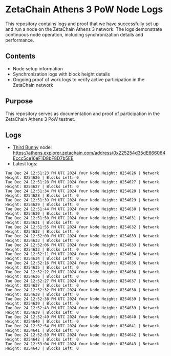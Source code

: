 # ZetaChain Athens 3 PoW Node Logs
This repository contains logs and proof that we have successfully set up and run a node on the ZetaChain Athens 3 network. The logs demonstrate continuous node operation, including synchronization details and performance.

## Contents
- Node setup information
- Synchronization logs with block height details
- Ongoing proof of work logs to verify active participation in the ZetaChain network

## Purpose
This repository serves as documentation and proof of participation in the ZetaChain Athens 3 PoW testnet.

## Logs

- [Third Bunny](https://thirdbunny.xyz/) node: https://athens.explorer.zetachain.com/address/0x225254d35dE666064Eccc5ce16eF1D8bF8D7b5EE
- Latest logs:
```
Tue Dec 24 12:51:23 PM UTC 2024 Your Node Height: 8254626 | Network Height: 8254626 | Blocks Left: 0
Tue Dec 24 12:51:28 PM UTC 2024 Your Node Height: 8254627 | Network Height: 8254627 | Blocks Left: 0
Tue Dec 24 12:51:34 PM UTC 2024 Your Node Height: 8254628 | Network Height: 8254628 | Blocks Left: 0
Tue Dec 24 12:51:39 PM UTC 2024 Your Node Height: 8254629 | Network Height: 8254629 | Blocks Left: 0
Tue Dec 24 12:51:44 PM UTC 2024 Your Node Height: 8254630 | Network Height: 8254630 | Blocks Left: 0
Tue Dec 24 12:51:50 PM UTC 2024 Your Node Height: 8254631 | Network Height: 8254631 | Blocks Left: 0
Tue Dec 24 12:51:55 PM UTC 2024 Your Node Height: 8254632 | Network Height: 8254632 | Blocks Left: 0
Tue Dec 24 12:52:00 PM UTC 2024 Your Node Height: 8254633 | Network Height: 8254633 | Blocks Left: 0
Tue Dec 24 12:52:06 PM UTC 2024 Your Node Height: 8254633 | Network Height: 8254633 | Blocks Left: 0
Tue Dec 24 12:52:11 PM UTC 2024 Your Node Height: 8254634 | Network Height: 8254634 | Blocks Left: 0
Tue Dec 24 12:52:16 PM UTC 2024 Your Node Height: 8254635 | Network Height: 8254635 | Blocks Left: 0
Tue Dec 24 12:52:22 PM UTC 2024 Your Node Height: 8254636 | Network Height: 8254636 | Blocks Left: 0
Tue Dec 24 12:52:27 PM UTC 2024 Your Node Height: 8254637 | Network Height: 8254637 | Blocks Left: 0
Tue Dec 24 12:52:32 PM UTC 2024 Your Node Height: 8254638 | Network Height: 8254638 | Blocks Left: 0
Tue Dec 24 12:52:38 PM UTC 2024 Your Node Height: 8254639 | Network Height: 8254639 | Blocks Left: 0
Tue Dec 24 12:52:43 PM UTC 2024 Your Node Height: 8254639 | Network Height: 8254639 | Blocks Left: 0
Tue Dec 24 12:52:49 PM UTC 2024 Your Node Height: 8254640 | Network Height: 8254640 | Blocks Left: 0
Tue Dec 24 12:52:54 PM UTC 2024 Your Node Height: 8254641 | Network Height: 8254641 | Blocks Left: 0
Tue Dec 24 12:52:59 PM UTC 2024 Your Node Height: 8254642 | Network Height: 8254642 | Blocks Left: 0
Tue Dec 24 12:53:04 PM UTC 2024 Your Node Height: 8254643 | Network Height: 8254643 | Blocks Left: 0
```
